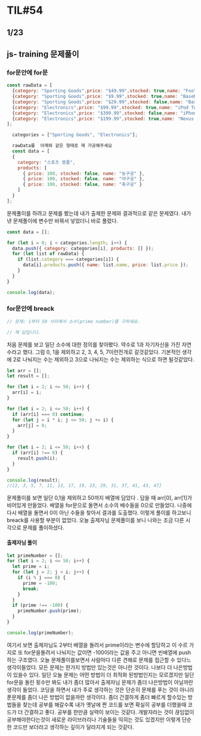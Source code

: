 # TIL#54

## 1/23

## js- training 문제풀이

### for문안에 for문

```js
const rawData = [
  {category: "Sporting Goods",price: "$49.99",stocked: true,name: "Football"},
  {category: "Sporting Goods",price: "$9.99",stocked: true,name: "Baseball",},
  {category: "Sporting Goods",price: "$29.99",stocked: false,name: "Basketball",},
  {category: "Electronics",price: "$99.99",stocked: true,name: "iPod Touch",},
  {category: "Electronics",price: "$399.99",stocked: false,name: "iPhone 5",},
  {category: "Electronics",price: "$199.99",stocked: true,name: "Nexus 7",},
];

  categories = ["Sporting Goods", "Electronics"];

  rawData를  아래와 같은 형태로 재 가공해주세요
  const data = [
  {
    category: "스포츠 용품",
    products: [
      { price: 100, stocked: false, name: "농구공" },
      { price: 100, stocked: false, name: "야구공" },
      { price: 100, stocked: false, name: "축구공" }
    ]
  }
];
```

문제풀이를 하려고 문제를 봤는데 내가 출제한 문제와 결과적으로 같은 문제였다. 내가 낸 문제풀이에 변수만 바꿔서 넣었더니 바로 풀렸다.

```js
const data = [];

for (let i = 0; i < categories.length; i++) {
  data.push({ category: categories[i], products: [] });
  for (let list of rawData) {
    if (list.category === categories[i]) {
      data[i].products.push({ name: list.name, price: list.price });
    }
  }
}

console.log(data);
```

### for문안에 breack

```js
// 문제: 1부터 50 사이에서 소수(prime number)를 구하세요.

// 제 답입니다.
```

처음 문제를 보고 일단 소수에 대한 정의를 찾아봤다. 약수로 1과 자기자신을 가진 자연수라고 했다. 그럼 0, 1을 제외하고 2, 3, 4, 5, 7이런전개로 갈것같았다. 기본적인 생각에 2로 나눠지는 수는 제외하고 3으로 나눠지는 수는 제외하는 식으로 하면 될것같았다.

```js
let arr = [];
let result = [];

for (let i = 2; i <= 50; i++) {
  arr[i] = i;
}

for (let i = 2; i <= 50; i++) {
  if (arr[i] === 0) continue;
  for (let j = i * i; j <= 50; j += i) {
    arr[j] = 0;
  }
}

for (let i = 2; i <= 50; i++) {
  if (arr[i] !== 0) {
    result.push(i);
  }
}

console.log(result);
//[2, 3, 5, 7, 11, 13, 17, 19, 23, 29, 31, 37, 41, 43, 47]
```

문제풀이를 보면 일단 0,1을 제외하고 50까지 배열에 담았다 . 담을 때 arr[0], arr[1]가 비어있게 만들었다. 배열을 for문으로 돌면서 소수의 배수들을 0으로 만들었다. 나중에 다시 배열을 돌면서 0이 아닌 수들을 찾아서 결과를 도출했다. 이렇게 풀이를 하고보니 breack를 사용할 부분이 없었다. 오늘 출제자님 문제풀이를 보니 나와는 조금 다른 시각으로 문제를 풀이하셨다.

#### 출제자님 풀이

```js
let primeNumber = [];
for (let i = 2; i <= 50; i++) {
  let prime = i;
  for (let j = 2; j < i; j++) {
    if (i % j === 0) {
      prime = -100;
      break;
    }
  }
  if (prime !== -100) {
    primeNumber.push(prime);
  }
}

console.log(primeNumber);
```

여기서 보면 출제자님도 2부터 배열을 돌려서 prime이라는 변수에 할당하고 이 수르 가지로 또 for문을돌려서 나눠지는 값이면 -100이라는 값을 주고 아니면 빈배열에 push하는 구조였다. 오늘 문제풀이를보면서 사람마다 다른 견해로 문제를 접근할 수 있다느 생각이들었다. 모든 문제는 한가지 방법만 있는것은 아니란 것이다. 나보다 더 나은방법이 있을수 있다. 일단 오늘 문제는 어떤 방법이 더 최적화 된방법인지는 모르겠지만 일단 for문을 돌린 횟수만 봐도 내가 좀더 많아서 출제자님 문제가 좀더 나은방법이 아닐까란 생각이 들었다. 코딩을 하면서 내가 주로 생각하는 것은 단순히 문제를 푸는 것이 아니라 푼문제를 좀더 나은 방법이 없을까란 생각이다. 좀더 간결하게 좀더 빠르게 할수있는 방법들을 찾는데 공부를 해갈수록 내가 옛날에 짠 코드를 보면 확실히 공부를 더했을때 코드가 더 간결하고 좋다. 공부를 한만큼 실력이 보이는 것같다. 개발자라는 것이 끊임없이 공부해야한다는것이 새로운 라이브러리나 기술들을 익히는 것도 있겠지만 이렇게 단순한 코드만 보더라고 생각하는 깊이가 달라지게 되는 것같다.
